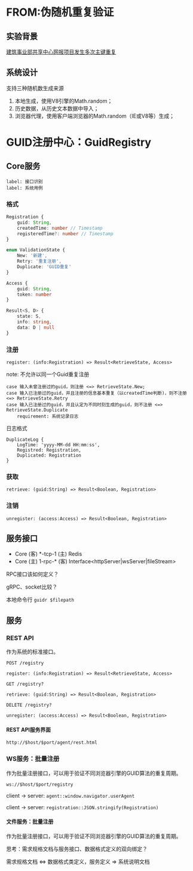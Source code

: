 # FROM:伪随机重复验证

## 实验背景

[建筑事业部共享中心网报项目发生多次主键重复](http://note.youdao.com/noteshare?id=889bc784cbcc9df33bd4b9d2adfe78bb&sub=663A6A08DE03418DA28CA82D6F75C07B)

## 系统设计

支持三种随机数生成来源

1. 本地生成，使用V8引擎的Math.random；
2. 历史数据，从历史文本数据中导入；
3. 浏览器代理，使用客户端浏览器的Math.random（IE或V8等）生成；

# GUID注册中心：GuidRegistry

## Core服务

    label: 接口识别
    label: 系统用例

### 格式

```ts
Registration {
    guid: String,
    createdTime: number // Timestamp
    registeredTime?: number // Timestamp
}

enum ValidationState {
    New: '新建',
    Retry: '重复注册',
    Duplicate: 'GUID重复'
}

Access {
    guid: String,
    token: number
}

Result<S, D> {
    state: S,
    info: string,
    data: D | null
}
```

### 注册

`register: (info:Registration) => Result<RetrieveState, Access>`

note: 不允许以同一个Guid重复注册

```
case 输入未曾注册过的guid，则注册 <=> RetrieveState.New;
case 输入已注册过的guid，并且注册的信息基本重复（以createdTime判断)，则不注册 <=> RetrieveState.Retry
case 输入已注册过的guid，并且认定为不同时刻生成的guid，则不注册 <=> RetrieveState.Duplicate
    requirement: 系统记录日志
```

日志格式

```
DuplicateLog {
    LogTime: 'yyyy-MM-dd HH:mm:ss',
    Registred: Registration,
    Duplicated: Registration
}
```

### 获取

`retrieve: (guid:String) => Result<Boolean, Registration>`

### 注销

`unregister: (access:Access) => Result<Boolean, Registration>`

## 服务接口

* Core (客) *-tcp-1 (主) Redis
* Core (主) 1-rpc-* (客) Interface<httpServer|wsServer|fileStream>

RPC接口该如何定义？

gRPC、socket比较？

本地命令行 `guidr $filepath`

## 服务

### REST API

作为系统的标准接口。

`POST /registry`

    register: (info:Registration) => Result<RetrieveState, Access>

`GET /registry?`

    retrieve: (guid:String) => Result<Boolean, Registration>

`DELETE /registry?`

    unregister: (access:Access) => Result<Boolean, Registration>

#### REST API服务界面

`http://$host/$port/agent/rest.html`

### WS服务：批量注册

作为批量注册接口，可以用于验证不同浏览器引擎的GUID算法的重复周期。

`ws://$host/$port/registry`

client -> server: `agent::window.navigator.userAgent`
<!-- client -> server: `generator::$function_definition` -->
client -> server: `registration::JSON.stringify(Registration)`

#### 文件服务：批量注册

作为批量注册接口，可以用于验证不同浏览器引擎的GUID算法的重复周期。

思考：需求规格文档与服务接口、数据格式定义的双向绑定？

需求规格文档 <=> 数据格式类定义，服务定义 => 系统说明文档